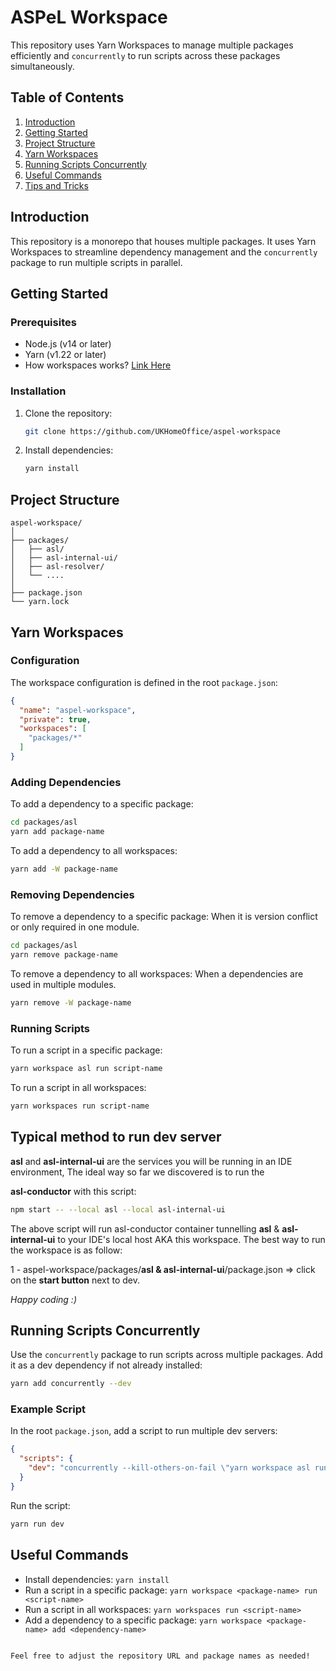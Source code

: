 # ASPeL Workspace

This repository uses Yarn Workspaces to manage multiple packages efficiently and `concurrently` to run scripts across these packages simultaneously.

## Table of Contents

1. [Introduction](#introduction)
2. [Getting Started](#getting-started)
3. [Project Structure](#project-structure)
4. [Yarn Workspaces](#yarn-workspaces)
5. [Running Scripts Concurrently](#running-scripts-concurrently)
6. [Useful Commands](#useful-commands)
7. [Tips and Tricks](#tips-and-tricks)

## Introduction

This repository is a monorepo that houses multiple packages. It uses Yarn Workspaces to streamline dependency management and the `concurrently` package to run multiple scripts in parallel.

## Getting Started

### Prerequisites

- Node.js (v14 or later)
- Yarn (v1.22 or later)
- How workspaces works? [Link Here](https://collaboration.homeoffice.gov.uk/display/ASPEL/Setup+local+Environment+ASPeL)
### Installation

1. Clone the repository:

   ```sh
   git clone https://github.com/UKHomeOffice/aspel-workspace
   ```

2. Install dependencies:

   ```sh
   yarn install
   ```

## Project Structure

```
aspel-workspace/
│
├── packages/
│   ├── asl/
│   ├── asl-internal-ui/
│   ├── asl-resolver/
│   └── ....
│
├── package.json
└── yarn.lock
```

## Yarn Workspaces

### Configuration

The workspace configuration is defined in the root `package.json`:

```json
{
  "name": "aspel-workspace",
  "private": true,
  "workspaces": [
    "packages/*"
  ]
}
```

### Adding Dependencies

To add a dependency to a specific package:

```sh
cd packages/asl
yarn add package-name
```

To add a dependency to all workspaces:

```sh
yarn add -W package-name
```

### Removing Dependencies

To remove a dependency to a specific package: When it is version conflict or only required in one module.

```sh
cd packages/asl
yarn remove package-name
```

To remove a dependency to all workspaces: When a dependencies are used in multiple modules. 

```sh
yarn remove -W package-name
```

### Running Scripts

To run a script in a specific package:

```sh
yarn workspace asl run script-name
```

To run a script in all workspaces:

```sh
yarn workspaces run script-name
```

## Typical method to run dev server

**asl** and **asl-internal-ui** are the services you will be running in an IDE environment, The ideal way so far we discovered is to run the 

**asl-conductor** with this script:

```sh
npm start -- --local asl --local asl-internal-ui
```
The above script will run asl-conductor container tunnelling **asl** & **asl-internal-ui** to your IDE's local host AKA this workspace. The best way to run the workspace is as follow: 

1 - aspel-workspace/packages/**asl & asl-internal-ui**/package.json => click on the **start button** next to dev.

_Happy coding :)_

## Running Scripts Concurrently

Use the `concurrently` package to run scripts across multiple packages. Add it as a dev dependency if not already installed:

```sh
yarn add concurrently --dev
```

### Example Script

In the root `package.json`, add a script to run multiple dev servers:

```json
{
  "scripts": {
    "dev": "concurrently --kill-others-on-fail \"yarn workspace asl run dev\" \"yarn workspace asl-com run dev\" \"yarn workspace asl-serv run dev\""
  }
}
```

Run the script:

```sh
yarn run dev
```

## Useful Commands

- Install dependencies: `yarn install`
- Run a script in a specific package: `yarn workspace <package-name> run <script-name>`
- Run a script in all workspaces: `yarn workspaces run <script-name>`
- Add a dependency to a specific package: `yarn workspace <package-name> add <dependency-name>`
```

Feel free to adjust the repository URL and package names as needed!
